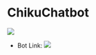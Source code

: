 # ChikuChatbot



<img src="https://telegra.ph/file/d60fab98e4cb5b11f76fd.jpg">


* Bot Link:  <a href="https://t.me/Chiku_chatbot" alt="Chiku Chatbot"> <img src="https://img.shields.io/badge/%F0%9F%A4%96%20-Chiku_chatbot-yellow" /> </a>
